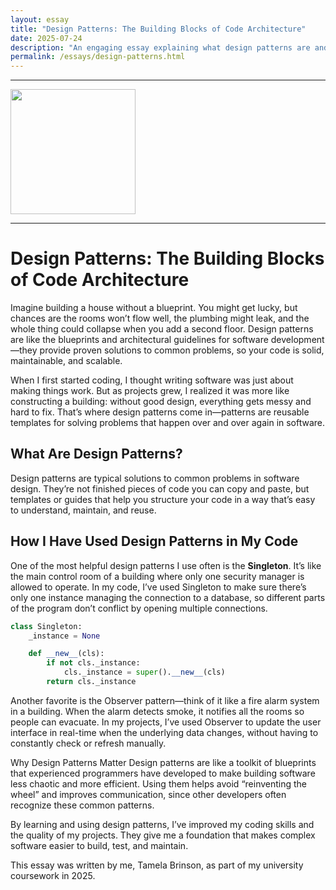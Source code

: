 ```yaml
---
layout: essay
title: "Design Patterns: The Building Blocks of Code Architecture"
date: 2025-07-24
description: "An engaging essay explaining what design patterns are and how I've used them in my projects."
permalink: /essays/design-patterns.html
---
```

---

<img width="200px" class="rounded float-start pe-4" src="../img/IMG_3554.jpeg">

---
# Design Patterns: The Building Blocks of Code Architecture

Imagine building a house without a blueprint. You might get lucky, but chances are the rooms won’t flow well, the plumbing might leak, and the whole thing could collapse when you add a second floor. Design patterns are like the blueprints and architectural guidelines for software development—they provide proven solutions to common problems, so your code is solid, maintainable, and scalable.

When I first started coding, I thought writing software was just about making things work. But as projects grew, I realized it was more like constructing a building: without good design, everything gets messy and hard to fix. That’s where design patterns come in—patterns are reusable templates for solving problems that happen over and over again in software.

## What Are Design Patterns?

Design patterns are typical solutions to common problems in software design. They’re not finished pieces of code you can copy and paste, but templates or guides that help you structure your code in a way that’s easy to understand, maintain, and reuse.

## How I Have Used Design Patterns in My Code

One of the most helpful design patterns I use often is the **Singleton**. It’s like the main control room of a building where only one security manager is allowed to operate. In my code, I’ve used Singleton to make sure there’s only one instance managing the connection to a database, so different parts of the program don’t conflict by opening multiple connections.

```python
class Singleton:
    _instance = None

    def __new__(cls):
        if not cls._instance:
            cls._instance = super().__new__(cls)
        return cls._instance  
```


Another favorite is the Observer pattern—think of it like a fire alarm system in a building. When the alarm detects smoke, it notifies all the rooms so people can evacuate. In my projects, I’ve used Observer to update the user interface in real-time when the underlying data changes, without having to constantly check or refresh manually.

Why Design Patterns Matter
Design patterns are like a toolkit of blueprints that experienced programmers have developed to make building software less chaotic and more efficient. Using them helps avoid “reinventing the wheel” and improves communication, since other developers often recognize these common patterns.

By learning and using design patterns, I’ve improved my coding skills and the quality of my projects. They give me a foundation that makes complex software easier to build, test, and maintain.

This essay was written by me, Tamela Brinson, as part of my university coursework in 2025.
